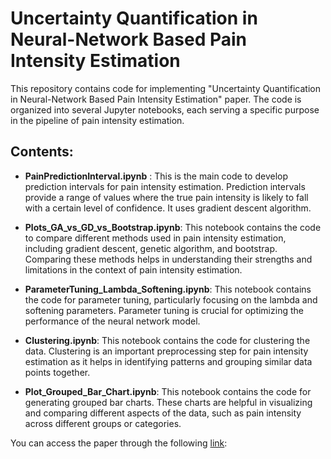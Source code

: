 # **Uncertainty Quantification in Neural-Network Based Pain Intensity Estimation**

This repository contains code for implementing "Uncertainty Quantification in Neural-Network Based Pain Intensity Estimation" paper. The code is organized into several Jupyter notebooks, each serving a specific purpose in the pipeline of pain intensity estimation.

## **Contents:**

- **PainPredictionInterval.ipynb** : This is the main code to develop prediction intervals for pain intensity estimation. Prediction intervals provide a range of values where the true pain intensity is likely to fall with a certain level of confidence. It uses gradient descent algorithm.

- **Plots_GA_vs_GD_vs_Bootstrap.ipynb**: This notebook contains the code to compare different methods used in pain intensity estimation, including gradient descent, genetic algorithm, and bootstrap. Comparing these methods helps in understanding their strengths and limitations in the context of pain intensity estimation.

- **ParameterTuning_Lambda_Softening.ipynb**: This notebook contains the code for parameter tuning, particularly focusing on the lambda and softening parameters. Parameter tuning is crucial for optimizing the performance of the neural network model.

- **Clustering.ipynb**: This notebook contains the code for clustering the data. Clustering is an important preprocessing step for pain intensity estimation as it helps in identifying patterns and grouping similar data points together.

- **Plot_Grouped_Bar_Chart.ipynb**: This notebook contains the code for generating grouped bar charts. These charts are helpful in visualizing and comparing different aspects of the data, such as pain intensity across different groups or categories.

You can access the paper through the following [link](https://arxiv.org/abs/2311.08569):

